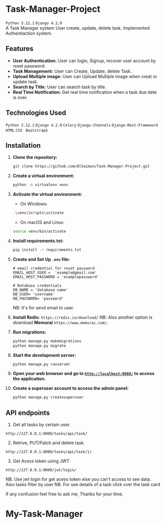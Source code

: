 # Task-Manager-Project
`Python 3.12.1` `Django 4.2.9` </br>
A Task Manager system User create, update, delete task. Implemented Authentiaction system.

## Features
- **User Authentication:** User can login, Signup, recover user account by reset password.
- **Task Management:** User can Create, Update, delete Task. 
- **Upload Multiple image:** User can Upload Multiple image when creat or update task.
- **Search by Title:** User can search task by title.
- **Real Time Notification:** Get real time notification when a task due date is over.

## Technologies Used
`Python 3.12.1` `Django 4.2.9` `Celery` `Django-Channels` `Django-Rest-Framework` `HTML` `CSS` ` Bootstrap5` </br>

## Installation
1. **Clone the repository:**
    ```bash
    git clone https://github.com/AlSaimun/Task-Manager-Project.git
    ```
2. **Create a virtual environment:**

    ```bash
    python -m virtualenv venv
    ```
3. **Activate the virtual environment:**

    - On Windows:

    ```bash
    .\venv\Scripts\activate
    ```

    - On macOS and Linux:

    ```bash
    source venv/bin/activate
    ```
4. **Install requirements.txt:**

    ```bash
    pip install -r requirements.txt
    ```
5. **Create and Set Up `.env` file:**
    ```
    # email credential for reset password
    EMAIL_HOST_USER =  'example@gmail.com'
    EMAIL_HOST_PASSWORD = 'examplepassword'
    
    # Database credentials
    DB_NAME = 'database name'
    DB_USER= 'username'
    DB_PASSWORD= 'password'
    ```
    NB: It's for send email to user.
6. **Install Redis:**
    `https://redis.io/download/`
   NB: Also another option is download **Memurai** `https://www.memurai.com/`.
8. **Run migrations:**

    ```bash
    python manage.py makemigrations
    python manage.py migrate
    ```

9. **Start the development server:**

    ```bash
    python manage.py runserver
    ```
    
10. **Open your web browser and go to <a href="http://localhost:8000/" target="_blank">`http://localhost:8000/`</a> to access the application.**

11. **Create a superuser account to access the admin panel:**
    ```bash
    python manage.py createsuperuser
    ```
## API endpoints
1. Get all tasks by certain user.
```
http://127.0.0.1:8000/tasks/api/task/
```
2. Retrive, PUT/Patch and delete task.
```
http://127.0.0.1:8000/tasks/api/task/1/
```
3. Get Acess token using JWT
```
http://127.0.0.1:8000/jwt/login/ 
```
NB. Use jwt login for get acess token else you can't access to see data. Also tasks filter by user
NB. For see details of a task click over the task card

If any confusion feel free to ask me, Thanks for your time.


# My-Task-Manager
